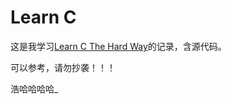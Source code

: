 # Learn C

这是我学习[Learn C The Hard Way](https://wizardforcel.gitbooks.io/lcthw/)的记录，含源代码。

可以参考，请勿抄袭！！！

浩哈哈哈哈_
